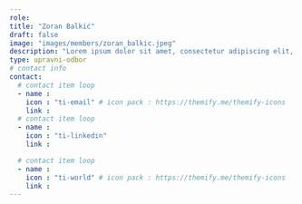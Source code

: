 ```yaml
---
role: 
title: "Zoran Balkić"
draft: false
image: "images/members/zoran_balkic.jpeg"
description: "Lorem ipsum dolor sit amet, consectetur adipiscing elit, sed do eiusmod tempor incididunt ut labore et dolore magna aliqua"
type: upravni-odbor
# contact info
contact:
  # contact item loop
  - name : 
    icon : "ti-email" # icon pack : https://themify.me/themify-icons
    link : 
  # contact item loop
  - name : 
    icon : "ti-linkedin"
    link : 

  # contact item loop
  - name : 
    icon : "ti-world" # icon pack : https://themify.me/themify-icons
    link : 
---
```

